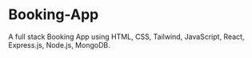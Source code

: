 # Booking-App
A full stack Booking App using HTML, CSS, Tailwind, JavaScript, React, Express.js, Node.js, MongoDB.
